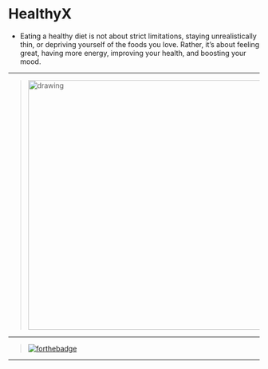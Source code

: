 # HealthyX

* Eating a healthy diet is not about strict limitations, staying unrealistically thin, or depriving yourself of the foods you love. Rather, it’s about feeling great, having more energy, improving your health, and boosting your mood.

---

> <img src="https://images.unsplash.com/photo-1512621776951-a57141f2eefd?ixlib=rb-1.2.1&ixid=eyJhcHBfaWQiOjEyMDd9&auto=format&fit=crop&w=1350&q=80 " alt="drawing" width="500"/>

---
> [![forthebadge](https://forthebadge.com/images/badges/check-it-out.svg)](https://healthyx.netlify.app)
---
        
